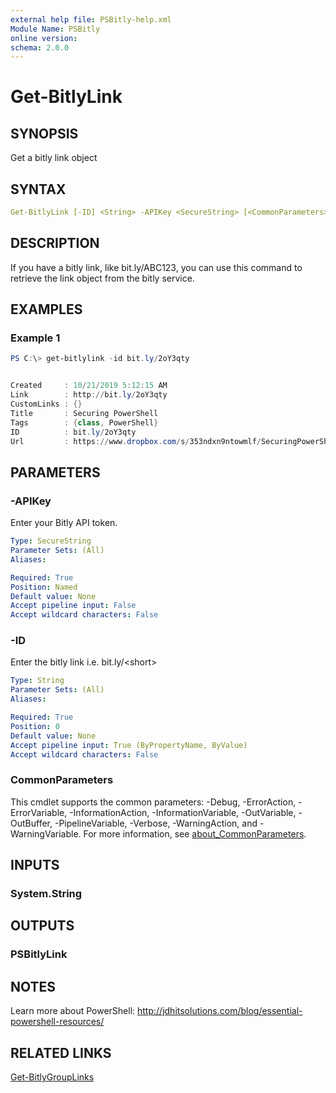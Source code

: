 ```yaml
---
external help file: PSBitly-help.xml
Module Name: PSBitly
online version:
schema: 2.0.0
---
```


# Get-BitlyLink

## SYNOPSIS

Get a bitly link object

## SYNTAX

```yaml
Get-BitlyLink [-ID] <String> -APIKey <SecureString> [<CommonParameters>]
```

## DESCRIPTION

If you have a bitly link, like bit.ly/ABC123, you can use this command to retrieve the link object from the bitly service.

## EXAMPLES

### Example 1

```powershell
PS C:\> get-bitlylink -id bit.ly/2oY3qty


Created     : 10/21/2019 5:12:15 AM
Link        : http://bit.ly/2oY3qty
CustomLinks : {}
Title       : Securing PowerShell
Tags        : {class, PowerShell}
ID          : bit.ly/2oY3qty
Url         : https://www.dropbox.com/s/353ndxn9ntowmlf/SecuringPowerShell.zip
```

## PARAMETERS

### -APIKey

Enter your Bitly API token.

```yaml
Type: SecureString
Parameter Sets: (All)
Aliases:

Required: True
Position: Named
Default value: None
Accept pipeline input: False
Accept wildcard characters: False
```

### -ID

Enter the bitly link i.e. bit.ly/\<short\>

```yaml
Type: String
Parameter Sets: (All)
Aliases:

Required: True
Position: 0
Default value: None
Accept pipeline input: True (ByPropertyName, ByValue)
Accept wildcard characters: False
```

### CommonParameters

This cmdlet supports the common parameters: -Debug, -ErrorAction, -ErrorVariable, -InformationAction, -InformationVariable, -OutVariable, -OutBuffer, -PipelineVariable, -Verbose, -WarningAction, and -WarningVariable. For more information, see [about_CommonParameters](http://go.microsoft.com/fwlink/?LinkID=113216).

## INPUTS

### System.String

## OUTPUTS

### PSBitlyLink

## NOTES

Learn more about PowerShell:
http://jdhitsolutions.com/blog/essential-powershell-resources/

## RELATED LINKS

[Get-BitlyGroupLinks](Get-BitlyGroupLinks.md)
